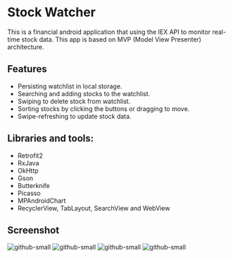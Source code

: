 # Stock Watcher
This is a financial android application that using the IEX API to monitor real-time stock data. This app is based on MVP (Model View Presenter) architecture.

## Features
*	Persisting watchlist in local storage.
*	Searching and adding stocks to the watchlist.
*	Swiping to delete stock from watchlist.
*	Sorting stocks by clicking the buttons or dragging to move.
*	Swipe-refreshing to update stock data.


## Libraries and tools:
*	Retrofit2
*	RxJava
*	OkHttp
*	Gson
*	Butterknife
*	Picasso
*	MPAndroidChart
*	RecyclerView, TabLayout, SearchView and WebView

## Screenshot
![github-small](https://user-images.githubusercontent.com/55339512/90843620-acc45880-e327-11ea-9459-97fd91b93c1b.png)
![github-small](https://user-images.githubusercontent.com/55339512/90585953-a3a68080-e19b-11ea-80a7-e6cce63f7dcb.png)
![github-small](https://user-images.githubusercontent.com/55339512/90673756-cbd6c380-e21d-11ea-8c43-e103aa0f7545.png)
![github-small](https://user-images.githubusercontent.com/55339512/90585967-a6a17100-e19b-11ea-9877-7ceb4aaf124f.png)

